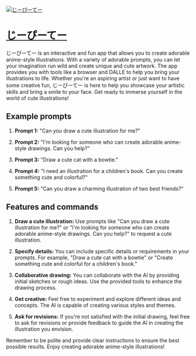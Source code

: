 [![じーぴーてー](https://files.oaiusercontent.com/file-CzJSmTh9mM8bWlSx6h0lZ0hN?se=2123-10-18T11%3A53%3A59Z&sp=r&sv=2021-08-06&sr=b&rscc=max-age%3D31536000%2C%20immutable&rscd=attachment%3B%20filename%3D9dbd0193-14d6-4bf7-b3ec-fa31df5a8d58.png&sig=%2BLIO5YzizOveq8i8t3Hpm/rPPBDQHlckHmLk8MK9O9Q%3D)](https://chat.openai.com/g/g-gO6lwO4pS-zipite)

# [じーぴーてー](https://chat.openai.com/g/g-gO6lwO4pS-zipite)

じーぴーてー is an interactive and fun app that allows you to create adorable anime-style illustrations. With a variety of adorable prompts, you can let your imagination run wild and create unique and cute artwork. The app provides you with tools like a browser and DALLE to help you bring your illustrations to life. Whether you're an aspiring artist or just want to have some creative fun, じーぴーてー is here to help you showcase your artistic skills and bring a smile to your face. Get ready to immerse yourself in the world of cute illustrations!

## Example prompts

1. **Prompt 1:** "Can you draw a cute illustration for me?"

2. **Prompt 2:** "I'm looking for someone who can create adorable anime-style drawings. Can you help?"

3. **Prompt 3:** "Draw a cute cat with a bowtie."

4. **Prompt 4:** "I need an illustration for a children's book. Can you create something cute and colorful?"

5. **Prompt 5:** "Can you draw a charming illustration of two best friends?"

## Features and commands

1. **Draw a cute illustration:** Use prompts like "Can you draw a cute illustration for me?" or "I'm looking for someone who can create adorable anime-style drawings. Can you help?" to request a cute illustration.

2. **Specify details:** You can include specific details or requirements in your prompts. For example, "Draw a cute cat with a bowtie" or "Create something cute and colorful for a children's book."

3. **Collaborative drawing:** You can collaborate with the AI by providing initial sketches or rough ideas. Use the provided tools to enhance the drawing process.

4. **Get creative:** Feel free to experiment and explore different ideas and concepts. The AI is capable of creating various styles and themes.

5. **Ask for revisions:** If you're not satisfied with the initial drawing, feel free to ask for revisions or provide feedback to guide the AI in creating the illustration you envision.

Remember to be polite and provide clear instructions to ensure the best possible results. Enjoy creating adorable anime-style illustrations!
